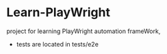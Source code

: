 # Learn-PlayWright
project for learning PlayWright automation frameWork,
 - tests are located in tests/e2e
